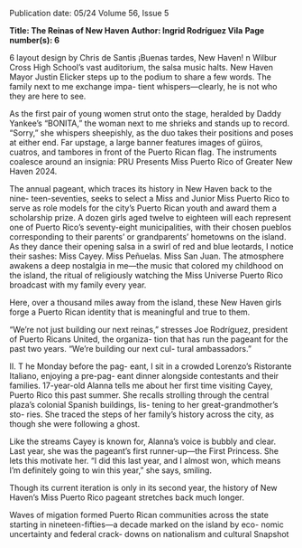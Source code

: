 Publication date: 05/24
Volume 56, Issue 5

**Title: The Reinas of New Haven**
**Author: Ingrid Rodríguez Vila**
**Page number(s): 6**

6
layout design by Chris de Santis
¡Buenas tardes, New Haven!
n Wilbur Cross High School’s 
vast auditorium, the salsa music halts. 
New Haven Mayor Justin Elicker steps 
up to the podium to share a few words. 
The family next to me exchange impa-
tient whispers—clearly, he is not who 
they are here to see.

As the first pair of young women 
strut onto the stage, heralded by Daddy 
Yankee’s “BONITA,” the woman next 
to me shrieks and stands up to record. 
“Sorry,” she whispers sheepishly, as the 
duo takes their positions and poses at 
either end. Far upstage, a large banner 
features images of güiros, cuatros, and 
tambores in front of the Puerto Rican 
flag. The instruments coalesce around an 
insignia: PRU Presents Miss Puerto Rico of 
Greater New Haven 2024. 

The annual pageant, which traces its 
history in New Haven back to the nine-
teen-seventies, seeks to select a Miss and 
Junior Miss Puerto Rico to serve as role 
models for the city’s Puerto Rican youth 
and award them a scholarship prize. A 
dozen girls aged twelve to eighteen 
will each represent one of Puerto Rico’s 
seventy-eight municipalities, with their 
chosen pueblos corresponding to their 
parents’ or grandparents’ hometowns on 
the island. As they dance their opening 
salsa in a swirl of red and blue leotards, 
I notice their sashes: Miss Cayey. Miss 
Peñuelas. Miss San Juan. The atmosphere 
awakens a deep nostalgia in me—the 
music that colored my childhood on the 
island, the ritual of religiously watching 
the Miss Universe Puerto Rico broadcast 
with my family every year.

Here, over a thousand miles away 
from the island, these New Haven girls 
forge a Puerto Rican identity that is 
meaningful and true to them.

“We’re not just building our next 
reinas,” stresses Joe Rodríguez, president 
of Puerto Ricans United, the organiza-
tion that has run the pageant for the past 
two years. “We’re building our next cul-
tural ambassadors.”

II.
T
he Monday before 
the 
pag-
eant, I sit in a crowded Lorenzo’s 
Ristorante Italiano, enjoying a pre-pag-
eant dinner alongside contestants and 
their families. 17-year-old Alanna tells 
me about her first time visiting Cayey, 
Puerto Rico this past summer. She 
recalls strolling through the central 
plaza’s colonial Spanish buildings, lis-
tening to her great-grandmother’s sto-
ries. She traced the steps of her family’s 
history across the city, as though she 
were following a ghost. 

Like the streams Cayey is known 
for, Alanna’s voice is bubbly and clear. 
Last year, she was the pageant’s first 
runner-up—the First Princess. She lets 
this motivate her. “I did this last year, 
and I almost won, which means I’m 
definitely going to win this year,” she 
says, smiling.

Though its current iteration is only 
in its second year, the history of New 
Haven’s Miss Puerto Rico pageant 
stretches back much longer. 

Waves of migation formed Puerto 
Rican communities across the state 
starting 
in 
nineteen-fifties—a 
decade marked on the island by eco-
nomic uncertainty and federal crack-
downs on nationalism and cultural 
Snapshot